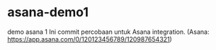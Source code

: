 # asana-demo1
demo asana 1
Ini commit percobaan untuk Asana integration.
(Asana: https://app.asana.com/0/120123456789/120987654321)
